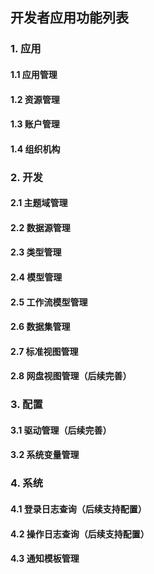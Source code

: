 ## 开发者应用功能列表

### 1. 应用

#### 1.1 应用管理
#### 1.2 资源管理
#### 1.3 账户管理
#### 1.4 组织机构

### 2. 开发

#### 2.1 主题域管理
#### 2.2 数据源管理
#### 2.3 类型管理
#### 2.4 模型管理
#### 2.5 工作流模型管理
#### 2.6 数据集管理
#### 2.7 标准视图管理
#### 2.8 网盘视图管理（后续完善）

### 3. 配置

#### 3.1 驱动管理（后续完善）
#### 3.2 系统变量管理

### 4. 系统

#### 4.1 登录日志查询（后续支持配置）
#### 4.2 操作日志查询（后续支持配置）
#### 4.3 通知模板管理

